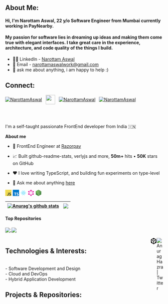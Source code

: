 # <h2 align="left">About Me:</h2>

#### Hi, I'm Narottam Aswal, 22 y/o Software Engineer from Mumbai currently working in PayNearby.
#### My passion for software lies in dreaming up ideas and making them come true with elegant interfaces. I take great care in the experience, architecture, and code quality of the things I build.

- 🙋‍♀️ LinkedIn - <a href="https://www.linkedin.com/in/narottamaswal/">Narottam Aswal</a>
- 💼 Email - [narottamaswalwork@gmail.com](mailto:narottamaswalwork@gmail.com) 
- 💬 ask me about anything, i am happy to help :)

<h2 align="left">Connect:</h2>
<p align="left">
<a href="https://linkedin.com/in/narottamaswal" target="blank"><img align="center" src="https://raw.githubusercontent.com/rahuldkjain/github-profile-readme-generator/master/src/images/icons/Social/linked-in-alt.svg" alt="NarottamAswal" height="30" width="40" /></a>&nbsp;&nbsp;
  <a href="https://www.hackerrank.com/narottam98678" target="blank"><img align="center" src="https://upload.wikimedia.org/wikipedia/commons/4/40/HackerRank_Icon-1000px.png" height="30" width="30" /></a>&nbsp;&nbsp;
  <a href="https://leetcode.com/narottam12/" target="blank"><img align="center" src="https://upload.wikimedia.org/wikipedia/commons/1/19/LeetCode_logo_black.png" alt="NarottamAswal" height="30" width="40" /></a>&nbsp;&nbsp;
  <a href="https://twitter.com/wolfstorm_01" target="blank"><img align="center" src="https://raw.githubusercontent.com/rahuldkjain/github-profile-readme-generator/master/src/images/icons/Social/twitter.svg" alt="NarottamAswal" height="30" width="40" /></a>
 
</p>
</br>


<br />

I'm a self-taught passionate FrontEnd developer from India 🇮🇳

**About me**

- 💼 FrontEnd Engineer at [Razorpay](http://razorpay.com/)

- 📈 Built github-readme-stats, verlyjs and more, **50m+** hits • **50K** stars on GitHub

- ❤️ I love writing TypeScript, and building fun experiments on type-level

- 💬 Ask me about anything [here](https://github.com/anuraghazra/anuraghazra/issues)

<code><img height="20" alt="javascript" src="https://raw.githubusercontent.com/github/explore/80688e429a7d4ef2fca1e82350fe8e3517d3494d/topics/javascript/javascript.png"></code>
<code><img height="20" alt="typescript" src="https://raw.githubusercontent.com/github/explore/80688e429a7d4ef2fca1e82350fe8e3517d3494d/topics/typescript/typescript.png"></code>
<code><img height="20" alt="react" src="https://raw.githubusercontent.com/github/explore/80688e429a7d4ef2fca1e82350fe8e3517d3494d/topics/react/react.png"></code>
<code><img height="20" alt="graphql" src="https://raw.githubusercontent.com/github/explore/5c058a388828bb5fde0bcafd4bc867b5bb3f26f3/topics/graphql/graphql.png"></code>
<code><img height="20" alt="nodejs" src="https://raw.githubusercontent.com/github/explore/80688e429a7d4ef2fca1e82350fe8e3517d3494d/topics/nodejs/nodejs.png"></code>    


| <a href="https://github.com/anuraghazra/github-readme-stats"><img align="center" src="https://github-readme-stats.vercel.app/api?username=anuraghazra&show_icons=true&include_all_commits=true&theme=buefy&hide_border=true" alt="Anurag's github stats" /></a> | <a href="https://github.com/anuraghazra/github-readme-stats"><img align="center" src="https://github-readme-stats.vercel.app/api/top-langs/?username=anuraghazra&layout=compact&theme=buefy&hide_border=true" /></a> |
| ------------- | ------------- |

#### Top Repositories


<a href="https://github.com/anuraghazra/github-readme-stats">
  <img align="center" src="https://github-readme-stats.vercel.app/api/pin/?username=anuraghazra&repo=github-readme-stats&theme=buefy" />
</a>
<a href="https://github.com/anuraghazra/anuraghazra.github.io">
  <img align="center" src="https://github-readme-stats.vercel.app/api/pin/?username=anuraghazra&repo=anuraghazra.github.io&theme=buefy" />
</a>

<br />
<br />

<a href="https://twitter.com/anuraghazru">
  <img align="right" alt="Anurag Hazra | Twitter" width="21px" src="https://raw.githubusercontent.com/anuraghazra/anuraghazra/master/assets/twitter.svg" />
</a>
<a href="https://codesandbox.io/u/anuraghazra">
  <img align="right" alt="Anurag Hazra | CodeSandbox" width="20px" src="https://raw.githubusercontent.com/anuraghazra/anuraghazra/master/assets/codesandbox.svg" />
</a>
<h2 align="left">Technologies & Interests:</h2>
</br>
- Software Development and Design
</br>
- Cloud and DevOps
</br>
- Hybrid Application Development

<h2 align="left">Projects & Repositories:</h2>
